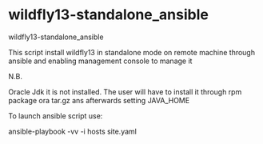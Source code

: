 # wildfly13-standalone_ansible
wildfly13-standalone_ansible

This script install wildfly13 in standalone mode on remote machine through ansible and enabling management console to manage it

N.B. 

Oracle Jdk it is not installed. The user will have to install it through rpm package ora tar.gz ans afterwards setting JAVA_HOME

To launch ansible script use:

ansible-playbook -vv -i hosts site.yaml
